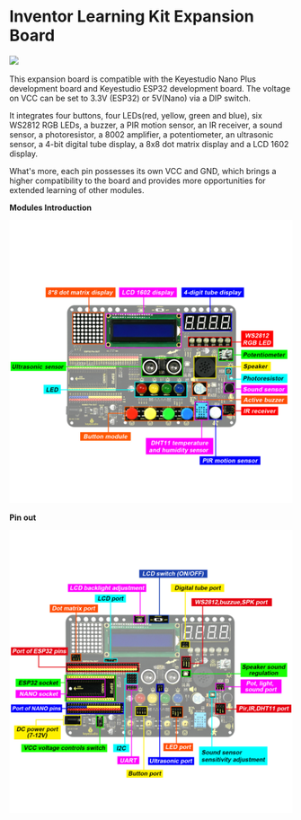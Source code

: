 # **Inventor Learning Kit Expansion Board**

![](./media/21321-1682471307014-2.png)

This expansion board is compatible with the Keyestudio Nano Plus development board and Keyestudio ESP32 development board. The voltage on VCC can be set to 3.3V (ESP32) or 5V(Nano) via a DIP switch.

It  integrates four buttons, four LEDs(red, yellow, green and blue), six WS2812 RGB LEDs, a buzzer, a PIR motion sensor, an IR receiver, a sound sensor, a photoresistor, a 8002 amplifier, a potentiometer, an ultrasonic sensor, a 4-bit digital tube display, a 8x8 dot matrix display and a LCD 1602 display. 

What's more, each pin possesses its own VCC and GND, which brings a higher compatibility to the board and provides more opportunities for extended learning of other modules. 

**Modules  Introduction**

![image-20230508164846216](media/image-20230508164846216.png)

**Pin out**

![01](./media/01-1682415311197-3.jpg)
